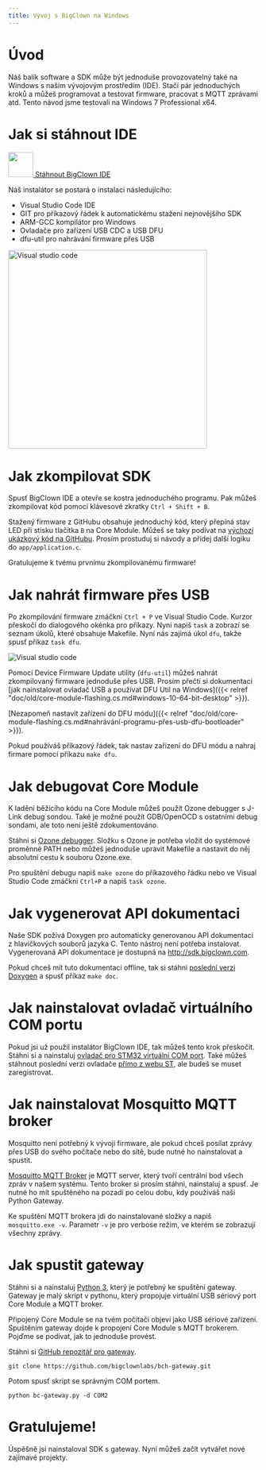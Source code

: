 ```yaml
---
title: Vývoj s BigClown na Windows
---
```


# Úvod

Náš balík software a SDK může být jednoduše provozovatelný také na Windows s naším vývojovým prostředím (IDE).
Stačí pár jednoduchých kroků a můžeš programovat a testovat firmware, pracovat s MQTT zprávami atd.
Tento návod jsme testovali na Windows 7 Professional x64.

# Jak si stáhnout IDE

<a href="https://github.com/bigclownlabs/bc-windows-ide/releases">
<img src="download.png" width="50">
Stáhnout BigClown IDE
</a>

Náš instalátor se postará o instalaci následujícího:

* Visual Studio Code IDE
* GIT pro příkazový řádek k automatickému stažení nejnovějšího SDK
* ARM-GCC kompilátor pro Windows
* Ovladače pro zařízení USB CDC a USB DFU
* dfu-util pro nahrávání firmware přes USB

<img src="vscode.png" width="400" alt="Visual studio code">

# Jak zkompilovat SDK

Spusť BigClown IDE a otevře se kostra jednoduchého programu.
Pak můžeš zkompilovat kód pomocí klávesové zkratky `Ctrl + Shift + B`.

Stažený firmware z GitHubu obsahuje jednoduchý kód, který přepíná stav LED při stisku tlačítka `B` na Core Module. Můžeš se taky podívat na [výchozí ukázkový kód na GitHubu](https://github.com/bigclownlabs/bc-core-module/blob/master/app/application.c). Prosím prostuduj si návody a přidej další logiku do `app/application.c`.

Gratulujeme k tvému prvnímu zkompilovanému firmware!

# Jak nahrát firmware přes USB

Po zkompilování firmware zmáčkni `Ctrl + P` ve Visual Studio Code. Kurzor přeskočí do dialogového okénka pro příkazy. Nyní napiš `task` a zobrazí se seznam úkolů, které obsahuje Makefile. Nyní nás zajímá úkol `dfu`, takže spusť příkaz `task dfu`.

<img src="task-dfu.png" alt="Visual studio code">

Pomocí Device Firmware Update utility (`dfu-util`) můžeš nahrát zkompilovaný firmware jednoduše přes USB. Prosím přečti si dokumentaci [jak nainstalovat ovladač USB a používat DFU Util na Windows]({{< relref "doc/old/core-module-flashing.cs.md#windows-10-64-bit-desktop" >}}).

[Nezapomeň nastavit zařízení do DFU módu]({{< relref "doc/old/core-module-flashing.cs.md#nahrávání-programu-přes-usb-dfu-bootloader" >}}).

Pokud používáš příkazový řádek, tak nastav zařízení do DFU módu a nahraj firmare pomocí příkazu `make dfu`.

# Jak debugovat Core Module

K ladění běžícího kódu na Core Module můžeš použít Ozone debugger s J-Link debug sondou. Také je možné použít GDB/OpenOCD s ostatními debug sondami, ale toto není ještě zdokumentováno.

Stáhni si [Ozone debugger](https://www.segger.com/downloads/jlink#Ozone).
Složku s Ozone je potřeba vložit do systémové proměnné PATH nebo můžeš jednoduše upravit Makefile a nastavit do něj absolutní cestu k souboru Ozone.exe.

Pro spuštění debugu napiš `make ozone` do příkazového řádku nebo ve Visual Studio Code zmáčkni `Ctrl+P` a napiš `task ozone`.

# Jak vygenerovat API dokumentaci

Naše SDK požívá Doxygen pro automaticky generovanou API dokumentaci z hlavičkových souborů jazyka C.
Tento nástroj není potřeba instalovat.
Vygenerovaná API dokumentace je dostupná na http://sdk.bigclown.com.

Pokud chceš mít tuto dokumentaci offline, tak si stáhni [poslední verzi Doxygen](http://www.stack.nl/~dimitri/doxygen/download.html) a spusť příkaz `make doc`.

# Jak nainstalovat ovladač virtuálního COM portu

Pokud jsi už použil instalátor BigClown IDE, tak můžeš tento krok přeskočit.
Stáhni si a nainstaluj [ovladač pro STM32 virtuální COM port](https://drive.google.com/open?id=0B5pXL_JAACMvczQ0MVM1eUZILXc). Také můžeš stáhnout poslední verzi ovladače [přímo z webu ST](http://www.st.com/en/development-tools/stsw-stm32102.html), ale budeš se muset zaregistrovat.

# Jak nainstalovat Mosquitto MQTT broker

Mosquitto není potřebný k vývoji firmware, ale pokud chceš posílat zprávy přes USB do svého počítače nebo do sítě, bude nutné ho nainstalovat a spustit.

[Mosquitto MQTT Broker](https://mosquitto.org/download/) je MQTT server, který tvoří centrální bod všech zpráv v našem systému. Tento broker si prosím stáhni, nainstaluj a spusť. Je nutné ho mít spuštěného na pozadí po celou dobu, kdy používáš naši Python Gateway.

Ke spuštění MQTT brokera jdi do nainstalované složky a napiš `mosquitto.exe -v`.
Parametr `-v` je pro verbose režim, ve kterém se zobrazují všechny zprávy.

# Jak spustit gateway

Stáhni si a nainstaluj [Python 3](https://www.python.org/downloads/), který je potřebný ke spuštění gateway. Gateway je malý skript v pythonu, který propojuje virtuální USB sériový port Core Module a MQTT broker.

Připojený Core Module se na tvém počítači objeví jako USB sériové zařízení.
Spuštěním gateway dojde k propojení Core Module s MQTT brokerem.
Pojďme se podívat, jak to jednoduše provést.

Stáhni si [GitHub repozitář pro gateway](https://github.com/bigclownlabs/bch-gateway).

`git clone https://github.com/bigclownlabs/bch-gateway.git`

Potom spusť skript se správným COM portem.

`python bc-gateway.py -d COM2`

# Gratulujeme!

Úspěšně jsi nainstaloval SDK s gateway. Nyní můžeš začít vytvářet nové zajímavé projekty.
